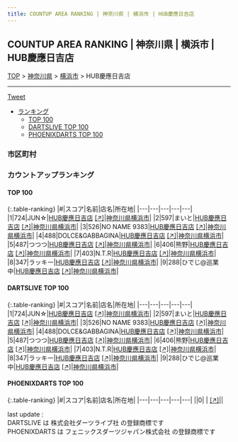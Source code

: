 ```yaml
---
title: COUNTUP AREA RANKING | 神奈川県 | 横浜市 | HUB慶應日吉店
---
```

## COUNTUP AREA RANKING | 神奈川県 | 横浜市 | HUB慶應日吉店

[TOP](/darts/rank/) > [神奈川県](/darts/rank/神奈川県/) > [横浜市](/darts/rank/神奈川県/横浜市/) > HUB慶應日吉店

___

<a href="https://twitter.com/share?ref_src=twsrc%5Etfw" data-text="COUNTUP AREA RANKING | 神奈川県横浜市HUB慶應日吉店" class="twitter-share-button" data-hashtags="DARTSLIVE,PHOENIXDARTS,darts,ダーツ" data-show-count="false">Tweet</a>

* [ランキング](#カウントアップランキング)
    * [TOP 100](#top-100)
    * [DARTSLIVE TOP 100](#dartslive-top-100)
    * [PHOENIXDARTS TOP 100](#phoenixdarts-top-100)

### 市区町村

<ul>

</ul>

### カウントアップランキング

#### TOP 100



{:.table-ranking}
|#|スコア|名前|店名|所在地|
|---|---|---|---|---|
|1|724|<span class="rank-name-dl">JUN☆</span>|<a href="/darts/rank/shops/395f028c209aaf80b21333aee1bd51e4.html">HUB慶應日吉店</a> <a href="https://search.dartslive.com/jp/shop/395f028c209aaf80b21333aee1bd51e4">[↗]</a>|<a href="/darts/rank/神奈川県/横浜市">神奈川県横浜市</a>|
|2|597|<span class="rank-name-dl">まいと</span>|<a href="/darts/rank/shops/395f028c209aaf80b21333aee1bd51e4.html">HUB慶應日吉店</a> <a href="https://search.dartslive.com/jp/shop/395f028c209aaf80b21333aee1bd51e4">[↗]</a>|<a href="/darts/rank/神奈川県/横浜市">神奈川県横浜市</a>|
|3|526|<span class="rank-name-dl">NO NAME 9383</span>|<a href="/darts/rank/shops/395f028c209aaf80b21333aee1bd51e4.html">HUB慶應日吉店</a> <a href="https://search.dartslive.com/jp/shop/395f028c209aaf80b21333aee1bd51e4">[↗]</a>|<a href="/darts/rank/神奈川県/横浜市">神奈川県横浜市</a>|
|4|488|<span class="rank-name-dl">DOLCE&amp;GABBAGINA</span>|<a href="/darts/rank/shops/395f028c209aaf80b21333aee1bd51e4.html">HUB慶應日吉店</a> <a href="https://search.dartslive.com/jp/shop/395f028c209aaf80b21333aee1bd51e4">[↗]</a>|<a href="/darts/rank/神奈川県/横浜市">神奈川県横浜市</a>|
|5|487|<span class="rank-name-dl">つつつ</span>|<a href="/darts/rank/shops/395f028c209aaf80b21333aee1bd51e4.html">HUB慶應日吉店</a> <a href="https://search.dartslive.com/jp/shop/395f028c209aaf80b21333aee1bd51e4">[↗]</a>|<a href="/darts/rank/神奈川県/横浜市">神奈川県横浜市</a>|
|6|406|<span class="rank-name-dl">熊野</span>|<a href="/darts/rank/shops/395f028c209aaf80b21333aee1bd51e4.html">HUB慶應日吉店</a> <a href="https://search.dartslive.com/jp/shop/395f028c209aaf80b21333aee1bd51e4">[↗]</a>|<a href="/darts/rank/神奈川県/横浜市">神奈川県横浜市</a>|
|7|403|<span class="rank-name-dl">N.T.R</span>|<a href="/darts/rank/shops/395f028c209aaf80b21333aee1bd51e4.html">HUB慶應日吉店</a> <a href="https://search.dartslive.com/jp/shop/395f028c209aaf80b21333aee1bd51e4">[↗]</a>|<a href="/darts/rank/神奈川県/横浜市">神奈川県横浜市</a>|
|8|347|<span class="rank-name-dl">ラッキー</span>|<a href="/darts/rank/shops/395f028c209aaf80b21333aee1bd51e4.html">HUB慶應日吉店</a> <a href="https://search.dartslive.com/jp/shop/395f028c209aaf80b21333aee1bd51e4">[↗]</a>|<a href="/darts/rank/神奈川県/横浜市">神奈川県横浜市</a>|
|9|288|<span class="rank-name-dl">ひでじ@巡業中</span>|<a href="/darts/rank/shops/395f028c209aaf80b21333aee1bd51e4.html">HUB慶應日吉店</a> <a href="https://search.dartslive.com/jp/shop/395f028c209aaf80b21333aee1bd51e4">[↗]</a>|<a href="/darts/rank/神奈川県/横浜市">神奈川県横浜市</a>|


#### DARTSLIVE TOP 100



{:.table-ranking}
|#|スコア|名前|店名|所在地|
|---|---|---|---|---|
|1|724|<span class="rank-name-dl">JUN☆</span>|<a href="/darts/rank/shops/395f028c209aaf80b21333aee1bd51e4.html">HUB慶應日吉店</a> <a href="https://search.dartslive.com/jp/shop/395f028c209aaf80b21333aee1bd51e4">[↗]</a>|<a href="/darts/rank/神奈川県/横浜市">神奈川県横浜市</a>|
|2|597|<span class="rank-name-dl">まいと</span>|<a href="/darts/rank/shops/395f028c209aaf80b21333aee1bd51e4.html">HUB慶應日吉店</a> <a href="https://search.dartslive.com/jp/shop/395f028c209aaf80b21333aee1bd51e4">[↗]</a>|<a href="/darts/rank/神奈川県/横浜市">神奈川県横浜市</a>|
|3|526|<span class="rank-name-dl">NO NAME 9383</span>|<a href="/darts/rank/shops/395f028c209aaf80b21333aee1bd51e4.html">HUB慶應日吉店</a> <a href="https://search.dartslive.com/jp/shop/395f028c209aaf80b21333aee1bd51e4">[↗]</a>|<a href="/darts/rank/神奈川県/横浜市">神奈川県横浜市</a>|
|4|488|<span class="rank-name-dl">DOLCE&amp;GABBAGINA</span>|<a href="/darts/rank/shops/395f028c209aaf80b21333aee1bd51e4.html">HUB慶應日吉店</a> <a href="https://search.dartslive.com/jp/shop/395f028c209aaf80b21333aee1bd51e4">[↗]</a>|<a href="/darts/rank/神奈川県/横浜市">神奈川県横浜市</a>|
|5|487|<span class="rank-name-dl">つつつ</span>|<a href="/darts/rank/shops/395f028c209aaf80b21333aee1bd51e4.html">HUB慶應日吉店</a> <a href="https://search.dartslive.com/jp/shop/395f028c209aaf80b21333aee1bd51e4">[↗]</a>|<a href="/darts/rank/神奈川県/横浜市">神奈川県横浜市</a>|
|6|406|<span class="rank-name-dl">熊野</span>|<a href="/darts/rank/shops/395f028c209aaf80b21333aee1bd51e4.html">HUB慶應日吉店</a> <a href="https://search.dartslive.com/jp/shop/395f028c209aaf80b21333aee1bd51e4">[↗]</a>|<a href="/darts/rank/神奈川県/横浜市">神奈川県横浜市</a>|
|7|403|<span class="rank-name-dl">N.T.R</span>|<a href="/darts/rank/shops/395f028c209aaf80b21333aee1bd51e4.html">HUB慶應日吉店</a> <a href="https://search.dartslive.com/jp/shop/395f028c209aaf80b21333aee1bd51e4">[↗]</a>|<a href="/darts/rank/神奈川県/横浜市">神奈川県横浜市</a>|
|8|347|<span class="rank-name-dl">ラッキー</span>|<a href="/darts/rank/shops/395f028c209aaf80b21333aee1bd51e4.html">HUB慶應日吉店</a> <a href="https://search.dartslive.com/jp/shop/395f028c209aaf80b21333aee1bd51e4">[↗]</a>|<a href="/darts/rank/神奈川県/横浜市">神奈川県横浜市</a>|
|9|288|<span class="rank-name-dl">ひでじ@巡業中</span>|<a href="/darts/rank/shops/395f028c209aaf80b21333aee1bd51e4.html">HUB慶應日吉店</a> <a href="https://search.dartslive.com/jp/shop/395f028c209aaf80b21333aee1bd51e4">[↗]</a>|<a href="/darts/rank/神奈川県/横浜市">神奈川県横浜市</a>|


#### PHOENIXDARTS TOP 100



{:.table-ranking}
|#|スコア|名前|店名|所在地|
|---|---|---|---|---|
||0|<span class="rank-name-dl"> </span>|<a href="/darts/rank/shops/.html"></a> <a href="">[↗]</a>|<a href="/darts/rank//"></a>|


<div class="footer border-top border-gray-light mt-5 pt-3 text-right text-gray">
    last update : <span style="font-weight: italic" id="foot_last_modified"></span><br />
    DARTSLIVE は 株式会社ダーツライブ社 の登録商標です<br />
    PHOENIXDARTS は フェニックスダーツジャパン株式会社 の登録商標です<br />
</div>

<script src="https://cdnjs.cloudflare.com/ajax/libs/jquery.tablesorter/2.31.3/js/jquery.tablesorter.min.js" integrity="sha512-qzgd5cYSZcosqpzpn7zF2ZId8f/8CHmFKZ8j7mU4OUXTNRd5g+ZHBPsgKEwoqxCtdQvExE5LprwwPAgoicguNg==" crossorigin="anonymous" referrerpolicy="no-referrer"></script>
<link rel="stylesheet" href="https://cdnjs.cloudflare.com/ajax/libs/jquery.tablesorter/2.31.3/css/theme.default.min.css" integrity="sha512-wghhOJkjQX0Lh3NSWvNKeZ0ZpNn+SPVXX1Qyc9OCaogADktxrBiBdKGDoqVUOyhStvMBmJQ8ZdMHiR3wuEq8+w==" crossorigin="anonymous" referrerpolicy="no-referrer" />
<script>
$(function() {
    $(".table-ranking").tablesorter({sortList:[[0, 0]]});
    $("#foot_last_modified").text(formatDate(new Date(document.lastModified), 'yyyy-MM-dd HH:mm:ss'));
});
</script>

<script async src="https://platform.twitter.com/widgets.js" charset="utf-8"></script>